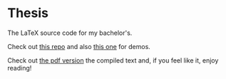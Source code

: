 # Thesis
The LaTeX source code for my bachelor's.

Check out [this repo](https://github.com/AndreiMoraru123/ObjectTracking) and also [this one](https://github.com/AndreiMoraru123/SensorFusion) for demos.

Check out [the pdf version](https://github.com/AndreiMoraru123/Thesis/files/10094553/Thesis.pdf) the compiled text and, if you feel like it, enjoy reading! 

